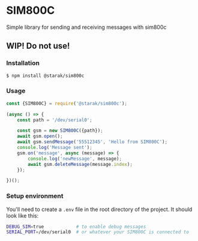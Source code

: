 # SIM800C 
Simple library for sending and receiving messages with sim800c

## WIP! Do not use!

### Installation
```bash
$ npm install @starak/sim800c
```

### Usage
```js
const {SIM800C} = require('@starak/sim800c');

(async () => {
    const path = '/dev/serial0';

    const gsm = new SIM800C({path});
    await gsm.open();
    await gsm.sendMessage('55512345', 'Hello from SIM800C');
    console.log('Message sent');
    gsm.on('message', async (message) => {
        console.log('newMessage', message);
        await gsm.deleteMessage(message.index);
    });

})();
```

### Setup environment
You'll need to create a `.env` file in the root directory of the project. It should look like this:
```bash
DEBUG_SIM=true            # to enable debug messages
SERIAL_PORT=/dev/serial0  # or whatever your SIM800C is connected to
```